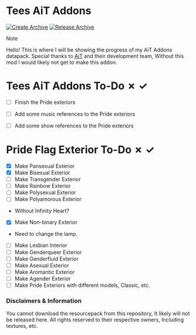 # Tees AiT Addons
[![Create Archive](https://github.com/tayrp/Tees-AiT-Addons/actions/workflows/Create%20Archive.yml/badge.svg)](https://github.com/tayrp/Tees-AiT-Addons/actions/workflows/Create%20Archive.yml) [![Release Archive](https://github.com/tayrp/Tees-AiT-Addons/actions/workflows/Release%20Archive.yml/badge.svg)](https://github.com/tayrp/Tees-AiT-Addons/actions/workflows/Release%20Archive.yml)
> [!NOTE]
> Hello! This is where I will be showing the progress of my AiT Addons datapack.
> Special thanks to [AiT](https://github.com/Loqor/ait) and their development team, Without this mod I would likely not get to make this addon.

# Tees AiT Addons To-Do ✗ ✓
- [ ] Finish the Pride exteriors
- [ ] Add some music references to the Pride exteriors
- [ ] Add some show references to the Pride exteriors

 
# Pride Flag Exterior To-Do ✗ ✓
- [x] Make Pansexual Exterior
- [x] Make Bisexual Exterior
- [ ] Make Transgender Exterior
- [ ] Make Rainbow Exterior
- [ ] Make Polysexual Exterior
- [ ] Make Polyamorous Exterior
- Without Infinity Heart?
- [x] Make Non-binary Exterior
- Need to change the lamp.
- [ ] Make Lesbian Interior
- [ ] Make Genderqueer Exterior
- [ ] Make Genderfluid Exterior
- [ ] Make Asexual Exterior
- [ ] Make Aromantic Exterior
- [ ] Make Agender Exterior
- [ ] Make Pride Exteriors with different models, Classic, etc.

<!-- Disclaimers & Information is here to show credits to the respective persons, As well as mention that the resourcepack for this datapack is not available for download. -->
### Disclaimers & Information
You cannot download the resourcepack from this repository, It likely will not be released here.
All rights reserved to their respective owners, Including textures, etc.